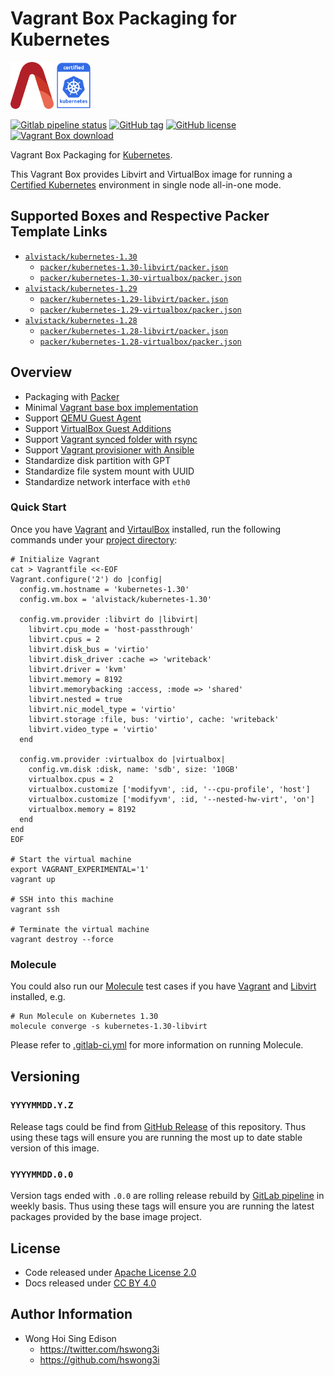 # Vagrant Box Packaging for Kubernetes

<a href="https://alvistack.com" title="AlviStack" target="_blank"><img src="/alvistack.svg" height="75" alt="AlviStack"></a>
<a href="https://landscape.cncf.io/?selected=alvi-stack-vagrant-box-packaging-for-kubernetes" title="Certified Kubernetes" target="_blank"><img src="https://github.com/cncf/artwork/blob/master/projects/kubernetes/certified-kubernetes/versionless/color/certified-kubernetes-color.svg" height="75" alt="Certified Kubernetes"></a>

[![Gitlab pipeline
status](https://img.shields.io/gitlab/pipeline/alvistack/vagrant-kubernetes/master)](https://gitlab.com/alvistack/vagrant-kubernetes/-/pipelines)
[![GitHub
tag](https://img.shields.io/github/tag/alvistack/vagrant-kubernetes.svg)](https://github.com/alvistack/vagrant-kubernetes/tags)
[![GitHub
license](https://img.shields.io/github/license/alvistack/vagrant-kubernetes.svg)](https://github.com/alvistack/vagrant-kubernetes/blob/master/LICENSE)
[![Vagrant Box
download](https://img.shields.io/badge/dynamic/json?label=alvistack%2Fkubernetes-1.30&query=%24.boxes%5B%3A1%5D.downloads&url=https%3A%2F%2Fapp.vagrantup.com%2Fapi%2Fv1%2Fsearch%3Fq%3Dalvistack%2Fkubernetes-1.30)](https://app.vagrantup.com/alvistack/boxes/kubernetes-1.30)

Vagrant Box Packaging for
[Kubernetes](https://github.com/kubernetes/kubernetes).

This Vagrant Box provides Libvirt and VirtualBox image for running a
[Certified
Kubernetes](https://www.cncf.io/certification/software-conformance/)
environment in single node all-in-one mode.

## Supported Boxes and Respective Packer Template Links

- [`alvistack/kubernetes-1.30`](https://app.vagrantup.com/alvistack/boxes/kubernetes-1.30)
  - [`packer/kubernetes-1.30-libvirt/packer.json`](https://github.com/alvistack/vagrant-kubernetes/blob/master/packer/kubernetes-1.30-libvirt/packer.json)
  - [`packer/kubernetes-1.30-virtualbox/packer.json`](https://github.com/alvistack/vagrant-kubernetes/blob/master/packer/kubernetes-1.30-virtualbox/packer.json)
- [`alvistack/kubernetes-1.29`](https://app.vagrantup.com/alvistack/boxes/kubernetes-1.29)
  - [`packer/kubernetes-1.29-libvirt/packer.json`](https://github.com/alvistack/vagrant-kubernetes/blob/master/packer/kubernetes-1.29-libvirt/packer.json)
  - [`packer/kubernetes-1.29-virtualbox/packer.json`](https://github.com/alvistack/vagrant-kubernetes/blob/master/packer/kubernetes-1.29-virtualbox/packer.json)
- [`alvistack/kubernetes-1.28`](https://app.vagrantup.com/alvistack/boxes/kubernetes-1.28)
  - [`packer/kubernetes-1.28-libvirt/packer.json`](https://github.com/alvistack/vagrant-kubernetes/blob/master/packer/kubernetes-1.28-libvirt/packer.json)
  - [`packer/kubernetes-1.28-virtualbox/packer.json`](https://github.com/alvistack/vagrant-kubernetes/blob/master/packer/kubernetes-1.28-virtualbox/packer.json)

## Overview

- Packaging with [Packer](https://www.packer.io/)
- Minimal [Vagrant base box
  implementation](https://www.vagrantup.com/docs/boxes/base)
- Support [QEMU Guest
  Agent](https://wiki.qemu.org/Features/GuestAgent)
- Support [VirtualBox Guest
  Additions](https://www.virtualbox.org/manual/ch04.html)
- Support [Vagrant synced folder with
  rsync](https://www.vagrantup.com/docs/synced-folders/rsync)
- Support [Vagrant provisioner with
  Ansible](https://www.vagrantup.com/docs/provisioning/ansible)
- Standardize disk partition with GPT
- Standardize file system mount with UUID
- Standardize network interface with `eth0`

### Quick Start

Once you have [Vagrant](https://www.vagrantup.com/docs/installation) and
[VirtaulBox](https://www.virtualbox.org/) installed, run the following
commands under your [project
directory](https://learn.hashicorp.com/tutorials/vagrant/getting-started-project-setup?in=vagrant/getting-started):

    # Initialize Vagrant
    cat > Vagrantfile <<-EOF
    Vagrant.configure('2') do |config|
      config.vm.hostname = 'kubernetes-1.30'
      config.vm.box = 'alvistack/kubernetes-1.30'

      config.vm.provider :libvirt do |libvirt|
        libvirt.cpu_mode = 'host-passthrough'
        libvirt.cpus = 2
        libvirt.disk_bus = 'virtio'
        libvirt.disk_driver :cache => 'writeback'
        libvirt.driver = 'kvm'
        libvirt.memory = 8192
        libvirt.memorybacking :access, :mode => 'shared'
        libvirt.nested = true
        libvirt.nic_model_type = 'virtio'
        libvirt.storage :file, bus: 'virtio', cache: 'writeback'
        libvirt.video_type = 'virtio'
      end

      config.vm.provider :virtualbox do |virtualbox|
        config.vm.disk :disk, name: 'sdb', size: '10GB'
        virtualbox.cpus = 2
        virtualbox.customize ['modifyvm', :id, '--cpu-profile', 'host']
        virtualbox.customize ['modifyvm', :id, '--nested-hw-virt', 'on']
        virtualbox.memory = 8192
      end
    end
    EOF

    # Start the virtual machine
    export VAGRANT_EXPERIMENTAL='1'
    vagrant up

    # SSH into this machine
    vagrant ssh

    # Terminate the virtual machine
    vagrant destroy --force

### Molecule

You could also run our
[Molecule](https://molecule.readthedocs.io/en/stable/) test cases if you
have [Vagrant](https://www.vagrantup.com/) and
[Libvirt](https://libvirt.org/) installed, e.g.

    # Run Molecule on Kubernetes 1.30
    molecule converge -s kubernetes-1.30-libvirt

Please refer to [.gitlab-ci.yml](.gitlab-ci.yml) for more information on
running Molecule.

## Versioning

### `YYYYMMDD.Y.Z`

Release tags could be find from [GitHub
Release](https://github.com/alvistack/vagrant-kubernetes/tags) of this
repository. Thus using these tags will ensure you are running the most
up to date stable version of this image.

### `YYYYMMDD.0.0`

Version tags ended with `.0.0` are rolling release rebuild by [GitLab
pipeline](https://gitlab.com/alvistack/vagrant-kubernetes/-/pipelines)
in weekly basis. Thus using these tags will ensure you are running the
latest packages provided by the base image project.

## License

- Code released under [Apache License 2.0](LICENSE)
- Docs released under [CC BY
  4.0](http://creativecommons.org/licenses/by/4.0/)

## Author Information

- Wong Hoi Sing Edison
  - <https://twitter.com/hswong3i>
  - <https://github.com/hswong3i>
